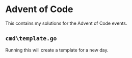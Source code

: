 # Advent of Code

This contains my solutions for the Advent of Code events.

## `cmd\template.go`

Running this will create a template for a new day.
